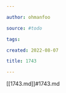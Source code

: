 ```yaml
---

author: ohmanfoo

source: #todo

tags: 

created: 2022-08-07

title: 1743

---
```

[[1743.md]]#1743.md